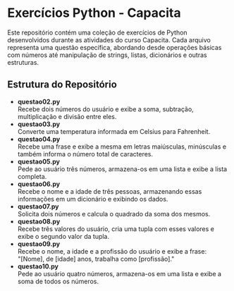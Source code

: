 # Exercícios Python - Capacita

Este repositório contém uma coleção de exercícios de Python desenvolvidos durante as atividades do curso Capacita. Cada arquivo representa uma questão específica, abordando desde operações básicas com números até manipulação de strings, listas, dicionários e outras estruturas.

## Estrutura do Repositório

- **questao02.py**  
  Recebe dois números do usuário e exibe a soma, subtração, multiplicação e divisão entre eles.
- **questao03.py**  
  Converte uma temperatura informada em Celsius para Fahrenheit.
- **questao04.py**  
  Recebe uma frase e exibe a mesma em letras maiúsculas, minúsculas e também informa o número total de caracteres.
- **questao05.py**  
  Pede ao usuário três números, armazena-os em uma lista e exibe a lista completa.
- **questao06.py**  
  Recebe o nome e a idade de três pessoas, armazenando essas informações em um dicionário e exibindo os dados.
- **questao07.py**  
  Solicita dois números e calcula o quadrado da soma dos mesmos.
- **questao08.py**  
  Recebe três valores do usuário, cria uma tupla com esses valores e exibe o segundo valor da tupla.
- **questao09.py**  
  Recebe o nome, a idade e a profissão do usuário e exibe a frase:  
  "[Nome], de [idade] anos, trabalha como [profissão]."
- **questao10.py**  
  Pede ao usuário quatro números, armazena-os em uma lista e exibe a soma de todos os números.
